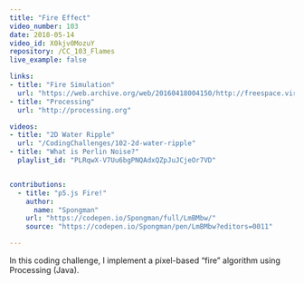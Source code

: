 ```yaml
---
title: "Fire Effect"
video_number: 103
date: 2018-05-14
video_id: X0kjv0MozuY
repository: /CC_103_Flames
live_example: false

links:
- title: "Fire Simulation"
  url: "https://web.archive.org/web/20160418004150/http://freespace.virgin.net/hugo.elias/models/m_fire.htm"
- title: "Processing"
  url: "http://processing.org"

videos:
- title: "2D Water Ripple"
  url: "/CodingChallenges/102-2d-water-ripple"
- title: "What is Perlin Noise?"
  playlist_id: "PLRqwX-V7Uu6bgPNQAdxQZpJuJCjeOr7VD"


contributions:
  - title: "p5.js Fire!"
    author:
      name: "Spongman"
    url: "https://codepen.io/Spongman/full/LmBMbw/"
    source: "https://codepen.io/Spongman/pen/LmBMbw?editors=0011"

---
```


In this coding challenge, I implement a pixel-based “fire” algorithm using Processing (Java). 
